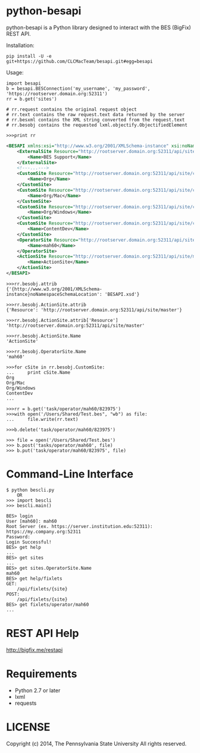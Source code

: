 python-besapi
======

python-besapi is a Python library designed to interact with the BES (BigFix) REST API.

Installation:

    pip install -U -e git+https://github.com/CLCMacTeam/besapi.git#egg=besapi


Usage:
    
    import besapi
    b = besapi.BESConnection('my_username', 'my_password', 'https://rootserver.domain.org:52311')
    rr = b.get('sites')
    
    # rr.request contains the original request object
    # rr.text contains the raw request.text data returned by the server
    # rr.besxml contains the XML string converted from the request.text
    # rr.besobj contains the requested lxml.objectify.ObjectifiedElement
    
    >>>print rr
```xml
<BESAPI xmlns:xsi="http://www.w3.org/2001/XMLSchema-instance" xsi:noNamespaceSchemaLocation="BESAPI.xsd">
	<ExternalSite Resource="http://rootserver.domain.org:52311/api/site/external/BES%20Support">
		<Name>BES Support</Name>
	</ExternalSite>
	<!---...--->
	<CustomSite Resource="http://rootserver.domain.org:52311/api/site/custom/Org">
		<Name>Org</Name>
	</CustomSite>
	<CustomSite Resource="http://rootserver.domain.org:52311/api/site/custom/Org%2fMac">
		<Name>Org/Mac</Name>
	</CustomSite>
	<CustomSite Resource="http://rootserver.domain.org:52311/api/site/custom/Org%2fWindows">
		<Name>Org/Windows</Name>
	</CustomSite>
	<CustomSite Resource="http://rootserver.domain.org:52311/api/site/custom/ContentDev">
		<Name>ContentDev</Name>
	</CustomSite>
	<OperatorSite Resource="http://rootserver.domain.org:52311/api/site/operator/mah60">
		<Name>mah60</Name>
	</OperatorSite>
	<ActionSite Resource="http://rootserver.domain.org:52311/api/site/master">
		<Name>ActionSite</Name>
	</ActionSite>
</BESAPI>
```
    >>>rr.besobj.attrib
    {'{http://www.w3.org/2001/XMLSchema-instance}noNamespaceSchemaLocation': 'BESAPI.xsd'}
    
    >>>rr.besobj.ActionSite.attrib
    {'Resource': 'http://rootserver.domain.org:52311/api/site/master'}
    
    >>>rr.besobj.ActionSite.attrib['Resource']
    'http://rootserver.domain.org:52311/api/site/master'
    
    >>>rr.besobj.ActionSite.Name
    'ActionSite'
    
    >>>rr.besobj.OperatorSite.Name
    'mah60'
    
    >>>for cSite in rr.besobj.CustomSite:
    ...     print cSite.Name
    Org
    Org/Mac
    Org/Windows
    ContentDev
    ...
    
    >>>rr = b.get('task/operator/mah60/823975')
    >>>with open('/Users/Shared/Test.bes", "wb") as file:
    ...     file.write(rr.text)
    
    >>>b.delete('task/operator/mah60/823975')
    
    >>> file = open('/Users/Shared/Test.bes')
    >>> b.post('tasks/operator/mah60', file)
    >>> b.put('task/operator/mah60/823975', file)

Command-Line Interface
============
```
$ python bescli.py
	OR
>>> import bescli
>>> bescli.main()

BES> login
User [mah60]: mah60
Root Server (ex. https://server.institution.edu:52311): https://my.company.org:52311
Password: 
Login Successful!
BES> get help
...
BES> get sites
...
BES> get sites.OperatorSite.Name
mah60
BES> get help/fixlets
GET:
	/api/fixlets/{site}
POST:
	/api/fixlets/{site}
BES> get fixlets/operator/mah60
...
```

REST API Help
============
http://bigfix.me/restapi
    

Requirements
============

- Python 2.7 or later
- lxml
- requests


LICENSE
=======
Copyright (c) 2014, The Pennsylvania State University
All rights reserved.
